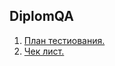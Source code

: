 ## **DiplomQA**

1. [План тестиования.](https://github.com/samDarya17/DiplomQa/blob/master/docs/Plan.md)
2. [Чек лист.](https://github.com/samDarya17/DiplomQa/blob/master/docs/chek.md)





